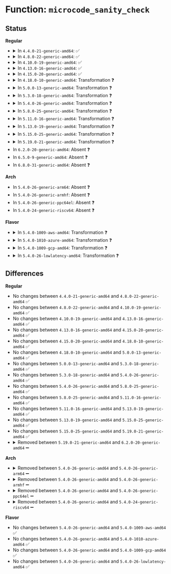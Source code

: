 # Function: <code>microcode_sanity_check</code>

## Status
<b>Regular</b>
<ul>
<li>
<details>
<summary>In <code>4.4.0-21-generic-amd64</code>: ✅</summary>

```c
int microcode_sanity_check(void * mc, int print_err)
```

```json
{
  "name": "microcode_sanity_check",
  "collision_type": "Unique Global",
  "inline_type": "No",
  "funcs": [
    {
      "addr": 18446744071579164112,
      "name": "microcode_sanity_check",
      "external": true,
      "loc": "arch/x86/kernel/cpu/microcode/intel_lib.c:47",
      "file": "arch/x86/kernel/cpu/microcode/intel_lib.c",
      "inline": "seen, unknown",
      "caller_inline": [],
      "caller_func": [
        "arch/x86/kernel/cpu/microcode/intel.c:generic_load_microcode"
      ]
    }
  ],
  "symbols": [
    {
      "addr": 18446744071579164112,
      "name": "microcode_sanity_check",
      "section": ".text",
      "bind": "STB_GLOBAL",
      "size": 494
    }
  ]
}
```
</details>
</li>
<li>
<details>
<summary>In <code>4.8.0-22-generic-amd64</code>: ✅</summary>

```c
int microcode_sanity_check(void * mc, int print_err)
```

```json
{
  "name": "microcode_sanity_check",
  "collision_type": "Unique Global",
  "inline_type": "No",
  "funcs": [
    {
      "addr": 18446744071579164464,
      "name": "microcode_sanity_check",
      "external": true,
      "loc": "arch/x86/kernel/cpu/microcode/intel_lib.c:47",
      "file": "arch/x86/kernel/cpu/microcode/intel_lib.c",
      "inline": "seen, unknown",
      "caller_inline": [],
      "caller_func": [
        "arch/x86/kernel/cpu/microcode/intel.c:generic_load_microcode"
      ]
    }
  ],
  "symbols": [
    {
      "addr": 18446744071579164464,
      "name": "microcode_sanity_check",
      "section": ".text",
      "bind": "STB_GLOBAL",
      "size": 540
    }
  ]
}
```
</details>
</li>
<li>
<details>
<summary>In <code>4.10.0-19-generic-amd64</code>: ✅</summary>

```c
int microcode_sanity_check(void * mc, int print_err)
```

```json
{
  "name": "microcode_sanity_check",
  "collision_type": "Unique Static",
  "inline_type": "No",
  "funcs": [
    {
      "addr": 18446744071579170288,
      "name": "microcode_sanity_check",
      "external": false,
      "loc": "arch/x86/kernel/cpu/microcode/intel.c:207",
      "file": "arch/x86/kernel/cpu/microcode/intel.c",
      "inline": "seen, unknown",
      "caller_inline": [],
      "caller_func": [
        "arch/x86/kernel/cpu/microcode/intel.c:generic_load_microcode",
        "arch/x86/kernel/cpu/microcode/intel.c:scan_microcode"
      ]
    }
  ],
  "symbols": [
    {
      "addr": 18446744071579170288,
      "name": "microcode_sanity_check",
      "section": ".text",
      "bind": "STB_LOCAL",
      "size": 540
    }
  ]
}
```
</details>
</li>
<li>
<details>
<summary>In <code>4.13.0-16-generic-amd64</code>: ✅</summary>

```c
int microcode_sanity_check(void * mc, int print_err)
```

```json
{
  "name": "microcode_sanity_check",
  "collision_type": "Unique Static",
  "inline_type": "No",
  "funcs": [
    {
      "addr": 18446744071579170112,
      "name": "microcode_sanity_check",
      "external": false,
      "loc": "arch/x86/kernel/cpu/microcode/intel.c:219",
      "file": "arch/x86/kernel/cpu/microcode/intel.c",
      "inline": "seen, unknown",
      "caller_inline": [],
      "caller_func": [
        "arch/x86/kernel/cpu/microcode/intel.c:generic_load_microcode",
        "arch/x86/kernel/cpu/microcode/intel.c:scan_microcode"
      ]
    }
  ],
  "symbols": [
    {
      "addr": 18446744071579170112,
      "name": "microcode_sanity_check",
      "section": ".text",
      "bind": "STB_LOCAL",
      "size": 520
    }
  ]
}
```
</details>
</li>
<li>
<details>
<summary>In <code>4.15.0-20-generic-amd64</code>: ✅</summary>

```c
int microcode_sanity_check(void * mc, int print_err)
```

```json
{
  "name": "microcode_sanity_check",
  "collision_type": "Unique Static",
  "inline_type": "No",
  "funcs": [
    {
      "addr": 18446744071579185040,
      "name": "microcode_sanity_check",
      "external": false,
      "loc": "arch/x86/kernel/cpu/microcode/intel.c:224",
      "file": "arch/x86/kernel/cpu/microcode/intel.c",
      "inline": "seen, unknown",
      "caller_inline": [],
      "caller_func": [
        "arch/x86/kernel/cpu/microcode/intel.c:generic_load_microcode",
        "arch/x86/kernel/cpu/microcode/intel.c:scan_microcode"
      ]
    }
  ],
  "symbols": [
    {
      "addr": 18446744071579185040,
      "name": "microcode_sanity_check",
      "section": ".text",
      "bind": "STB_LOCAL",
      "size": 520
    }
  ]
}
```
</details>
</li>
<li>
<details>
<summary>In <code>4.18.0-10-generic-amd64</code>: Transformation ❓</summary>

```c
int microcode_sanity_check(void * mc, int print_err)
```

```json
{
  "name": "microcode_sanity_check",
  "collision_type": "Unique Static",
  "inline_type": "No",
  "funcs": [
    {
      "addr": 0,
      "name": "microcode_sanity_check",
      "external": false,
      "loc": "arch/x86/kernel/cpu/microcode/intel.c:227",
      "file": "arch/x86/kernel/cpu/microcode/intel.c",
      "inline": "seen, unknown",
      "caller_inline": [],
      "caller_func": [
        "arch/x86/kernel/cpu/microcode/intel.c:generic_load_microcode",
        "arch/x86/kernel/cpu/microcode/intel.c:scan_microcode"
      ]
    }
  ],
  "symbols": [
    {
      "addr": 18446744071579196656,
      "name": "microcode_sanity_check",
      "section": ".text",
      "bind": "STB_LOCAL",
      "size": 445
    },
    {
      "addr": 18446744071579201096,
      "name": "microcode_sanity_check.cold.11",
      "section": ".text",
      "bind": "STB_LOCAL",
      "size": 154
    }
  ]
}
```
</details>
</li>
<li>
<details>
<summary>In <code>5.0.0-13-generic-amd64</code>: Transformation ❓</summary>

```c
int microcode_sanity_check(void * mc, int print_err)
```

```json
{
  "name": "microcode_sanity_check",
  "collision_type": "Unique Static",
  "inline_type": "No",
  "funcs": [
    {
      "addr": 0,
      "name": "microcode_sanity_check",
      "external": false,
      "loc": "arch/x86/kernel/cpu/microcode/intel.c:227",
      "file": "arch/x86/kernel/cpu/microcode/intel.c",
      "inline": "seen, unknown",
      "caller_inline": [],
      "caller_func": [
        "arch/x86/kernel/cpu/microcode/intel.c:generic_load_microcode",
        "arch/x86/kernel/cpu/microcode/intel.c:scan_microcode"
      ]
    }
  ],
  "symbols": [
    {
      "addr": 18446744071579186064,
      "name": "microcode_sanity_check",
      "section": ".text",
      "bind": "STB_LOCAL",
      "size": 445
    },
    {
      "addr": 18446744071579190488,
      "name": "microcode_sanity_check.cold.10",
      "section": ".text",
      "bind": "STB_LOCAL",
      "size": 154
    }
  ]
}
```
</details>
</li>
<li>
<details>
<summary>In <code>5.3.0-18-generic-amd64</code>: Transformation ❓</summary>

```c
int microcode_sanity_check(void * mc, int print_err)
```

```json
{
  "name": "microcode_sanity_check",
  "collision_type": "Unique Static",
  "inline_type": "No",
  "funcs": [
    {
      "addr": 0,
      "name": "microcode_sanity_check",
      "external": false,
      "loc": "arch/x86/kernel/cpu/microcode/intel.c:224",
      "file": "arch/x86/kernel/cpu/microcode/intel.c",
      "inline": "seen, unknown",
      "caller_inline": [],
      "caller_func": [
        "arch/x86/kernel/cpu/microcode/intel.c:generic_load_microcode",
        "arch/x86/kernel/cpu/microcode/intel.c:scan_microcode"
      ]
    }
  ],
  "symbols": [
    {
      "addr": 18446744071579198864,
      "name": "microcode_sanity_check",
      "section": ".text",
      "bind": "STB_LOCAL",
      "size": 424
    },
    {
      "addr": 18446744071579203320,
      "name": "microcode_sanity_check.cold",
      "section": ".text",
      "bind": "STB_LOCAL",
      "size": 154
    }
  ]
}
```
</details>
</li>
<li>
<details>
<summary>In <code>5.4.0-26-generic-amd64</code>: Transformation ❓</summary>

```c
int microcode_sanity_check(void * mc, int print_err)
```

```json
{
  "name": "microcode_sanity_check",
  "collision_type": "Unique Static",
  "inline_type": "No",
  "funcs": [
    {
      "addr": 0,
      "name": "microcode_sanity_check",
      "external": false,
      "loc": "arch/x86/kernel/cpu/microcode/intel.c:224",
      "file": "arch/x86/kernel/cpu/microcode/intel.c",
      "inline": "seen, unknown",
      "caller_inline": [],
      "caller_func": [
        "arch/x86/kernel/cpu/microcode/intel.c:generic_load_microcode",
        "arch/x86/kernel/cpu/microcode/intel.c:scan_microcode"
      ]
    }
  ],
  "symbols": [
    {
      "addr": 18446744071579201088,
      "name": "microcode_sanity_check",
      "section": ".text",
      "bind": "STB_LOCAL",
      "size": 424
    },
    {
      "addr": 18446744071579205592,
      "name": "microcode_sanity_check.cold",
      "section": ".text",
      "bind": "STB_LOCAL",
      "size": 154
    }
  ]
}
```
</details>
</li>
<li>
<details>
<summary>In <code>5.8.0-25-generic-amd64</code>: Transformation ❓</summary>

```c
int microcode_sanity_check(void * mc, int print_err)
```

```json
{
  "name": "microcode_sanity_check",
  "collision_type": "Unique Static",
  "inline_type": "No",
  "funcs": [
    {
      "addr": 0,
      "name": "microcode_sanity_check",
      "external": false,
      "loc": "arch/x86/kernel/cpu/microcode/intel.c:224",
      "file": "arch/x86/kernel/cpu/microcode/intel.c",
      "inline": "seen, unknown",
      "caller_inline": [],
      "caller_func": [
        "arch/x86/kernel/cpu/microcode/intel.c:generic_load_microcode",
        "arch/x86/kernel/cpu/microcode/intel.c:scan_microcode"
      ]
    }
  ],
  "symbols": [
    {
      "addr": 18446744071579222000,
      "name": "microcode_sanity_check",
      "section": ".text",
      "bind": "STB_LOCAL",
      "size": 416
    },
    {
      "addr": 18446744071579226600,
      "name": "microcode_sanity_check.cold",
      "section": ".text",
      "bind": "STB_LOCAL",
      "size": 154
    }
  ]
}
```
</details>
</li>
<li>
<details>
<summary>In <code>5.11.0-16-generic-amd64</code>: Transformation ❓</summary>

```c
int microcode_sanity_check(void * mc, int print_err)
```

```json
{
  "name": "microcode_sanity_check",
  "collision_type": "Unique Static",
  "inline_type": "No",
  "funcs": [
    {
      "addr": 0,
      "name": "microcode_sanity_check",
      "external": false,
      "loc": "arch/x86/kernel/cpu/microcode/intel.c:180",
      "file": "arch/x86/kernel/cpu/microcode/intel.c",
      "inline": "seen, unknown",
      "caller_inline": [],
      "caller_func": [
        "arch/x86/kernel/cpu/microcode/intel.c:generic_load_microcode",
        "arch/x86/kernel/cpu/microcode/intel.c:scan_microcode"
      ]
    }
  ],
  "symbols": [
    {
      "addr": 18446744071579216240,
      "name": "microcode_sanity_check",
      "section": ".text",
      "bind": "STB_LOCAL",
      "size": 416
    },
    {
      "addr": 18446744071591255896,
      "name": "microcode_sanity_check.cold",
      "section": ".text",
      "bind": "STB_LOCAL",
      "size": 154
    }
  ]
}
```
</details>
</li>
<li>
<details>
<summary>In <code>5.13.0-19-generic-amd64</code>: Transformation ❓</summary>

```c
int microcode_sanity_check(void * mc, int print_err)
```

```json
{
  "name": "microcode_sanity_check",
  "collision_type": "Unique Static",
  "inline_type": "No",
  "funcs": [
    {
      "addr": 0,
      "name": "microcode_sanity_check",
      "external": false,
      "loc": "arch/x86/kernel/cpu/microcode/intel.c:180",
      "file": "arch/x86/kernel/cpu/microcode/intel.c",
      "inline": "seen, unknown",
      "caller_inline": [],
      "caller_func": [
        "arch/x86/kernel/cpu/microcode/intel.c:generic_load_microcode",
        "arch/x86/kernel/cpu/microcode/intel.c:scan_microcode"
      ]
    }
  ],
  "symbols": [
    {
      "addr": 18446744071579218704,
      "name": "microcode_sanity_check",
      "section": ".text",
      "bind": "STB_LOCAL",
      "size": 421
    },
    {
      "addr": 18446744071591199492,
      "name": "microcode_sanity_check.cold",
      "section": ".text",
      "bind": "STB_LOCAL",
      "size": 154
    }
  ]
}
```
</details>
</li>
<li>
<details>
<summary>In <code>5.15.0-25-generic-amd64</code>: Transformation ❓</summary>

```c
int microcode_sanity_check(void * mc, int print_err)
```

```json
{
  "name": "microcode_sanity_check",
  "collision_type": "Unique Static",
  "inline_type": "No",
  "funcs": [
    {
      "addr": 0,
      "name": "microcode_sanity_check",
      "external": false,
      "loc": "arch/x86/kernel/cpu/microcode/intel.c:180",
      "file": "arch/x86/kernel/cpu/microcode/intel.c",
      "inline": "seen, unknown",
      "caller_inline": [],
      "caller_func": [
        "arch/x86/kernel/cpu/microcode/intel.c:generic_load_microcode",
        "arch/x86/kernel/cpu/microcode/intel.c:scan_microcode"
      ]
    }
  ],
  "symbols": [
    {
      "addr": 18446744071579257008,
      "name": "microcode_sanity_check",
      "section": ".text",
      "bind": "STB_LOCAL",
      "size": 421
    },
    {
      "addr": 18446744071592067504,
      "name": "microcode_sanity_check.cold",
      "section": ".text",
      "bind": "STB_LOCAL",
      "size": 154
    }
  ]
}
```
</details>
</li>
<li>
<details>
<summary>In <code>5.19.0-21-generic-amd64</code>: Transformation ❓</summary>

```c
int microcode_sanity_check(void * mc, int print_err)
```

```json
{
  "name": "microcode_sanity_check",
  "collision_type": "Unique Static",
  "inline_type": "No",
  "funcs": [
    {
      "addr": 0,
      "name": "microcode_sanity_check",
      "external": false,
      "loc": "arch/x86/kernel/cpu/microcode/intel.c:166",
      "file": "arch/x86/kernel/cpu/microcode/intel.c",
      "inline": "seen, unknown",
      "caller_inline": [],
      "caller_func": [
        "arch/x86/kernel/cpu/microcode/intel.c:generic_load_microcode",
        "arch/x86/kernel/cpu/microcode/intel.c:scan_microcode"
      ]
    }
  ],
  "symbols": [
    {
      "addr": 18446744071579308528,
      "name": "microcode_sanity_check",
      "section": ".text",
      "bind": "STB_LOCAL",
      "size": 455
    },
    {
      "addr": 18446744071593833776,
      "name": "microcode_sanity_check.cold",
      "section": ".text",
      "bind": "STB_LOCAL",
      "size": 119
    }
  ]
}
```
</details>
</li>
<li>
In <code>6.2.0-20-generic-amd64</code>: Absent ❓
</li>
<li>
In <code>6.5.0-9-generic-amd64</code>: Absent ❓
</li>
<li>
In <code>6.8.0-31-generic-amd64</code>: Absent ❓
</li>
</ul>
<b>Arch</b>
<ul>
<li>
In <code>5.4.0-26-generic-arm64</code>: Absent ❓
</li>
<li>
In <code>5.4.0-26-generic-armhf</code>: Absent ❓
</li>
<li>
In <code>5.4.0-26-generic-ppc64el</code>: Absent ❓
</li>
<li>
In <code>5.4.0-24-generic-riscv64</code>: Absent ❓
</li>
</ul>
<b>Flavor</b>
<ul>
<li>
<details>
<summary>In <code>5.4.0-1009-aws-amd64</code>: Transformation ❓</summary>

```c
int microcode_sanity_check(void * mc, int print_err)
```

```json
{
  "name": "microcode_sanity_check",
  "collision_type": "Unique Static",
  "inline_type": "No",
  "funcs": [
    {
      "addr": 0,
      "name": "microcode_sanity_check",
      "external": false,
      "loc": "arch/x86/kernel/cpu/microcode/intel.c:224",
      "file": "arch/x86/kernel/cpu/microcode/intel.c",
      "inline": "seen, unknown",
      "caller_inline": [],
      "caller_func": [
        "arch/x86/kernel/cpu/microcode/intel.c:generic_load_microcode",
        "arch/x86/kernel/cpu/microcode/intel.c:scan_microcode"
      ]
    }
  ],
  "symbols": [
    {
      "addr": 18446744071579199936,
      "name": "microcode_sanity_check",
      "section": ".text",
      "bind": "STB_LOCAL",
      "size": 424
    },
    {
      "addr": 18446744071579204440,
      "name": "microcode_sanity_check.cold",
      "section": ".text",
      "bind": "STB_LOCAL",
      "size": 154
    }
  ]
}
```
</details>
</li>
<li>
<details>
<summary>In <code>5.4.0-1010-azure-amd64</code>: Transformation ❓</summary>

```c
int microcode_sanity_check(void * mc, int print_err)
```

```json
{
  "name": "microcode_sanity_check",
  "collision_type": "Unique Static",
  "inline_type": "No",
  "funcs": [
    {
      "addr": 0,
      "name": "microcode_sanity_check",
      "external": false,
      "loc": "arch/x86/kernel/cpu/microcode/intel.c:224",
      "file": "arch/x86/kernel/cpu/microcode/intel.c",
      "inline": "seen, unknown",
      "caller_inline": [],
      "caller_func": [
        "arch/x86/kernel/cpu/microcode/intel.c:generic_load_microcode",
        "arch/x86/kernel/cpu/microcode/intel.c:scan_microcode"
      ]
    }
  ],
  "symbols": [
    {
      "addr": 18446744071579134928,
      "name": "microcode_sanity_check",
      "section": ".text",
      "bind": "STB_LOCAL",
      "size": 424
    },
    {
      "addr": 18446744071579139400,
      "name": "microcode_sanity_check.cold",
      "section": ".text",
      "bind": "STB_LOCAL",
      "size": 154
    }
  ]
}
```
</details>
</li>
<li>
<details>
<summary>In <code>5.4.0-1009-gcp-amd64</code>: Transformation ❓</summary>

```c
int microcode_sanity_check(void * mc, int print_err)
```

```json
{
  "name": "microcode_sanity_check",
  "collision_type": "Unique Static",
  "inline_type": "No",
  "funcs": [
    {
      "addr": 0,
      "name": "microcode_sanity_check",
      "external": false,
      "loc": "arch/x86/kernel/cpu/microcode/intel.c:224",
      "file": "arch/x86/kernel/cpu/microcode/intel.c",
      "inline": "seen, unknown",
      "caller_inline": [],
      "caller_func": [
        "arch/x86/kernel/cpu/microcode/intel.c:generic_load_microcode",
        "arch/x86/kernel/cpu/microcode/intel.c:scan_microcode"
      ]
    }
  ],
  "symbols": [
    {
      "addr": 18446744071579201008,
      "name": "microcode_sanity_check",
      "section": ".text",
      "bind": "STB_LOCAL",
      "size": 424
    },
    {
      "addr": 18446744071579205512,
      "name": "microcode_sanity_check.cold",
      "section": ".text",
      "bind": "STB_LOCAL",
      "size": 154
    }
  ]
}
```
</details>
</li>
<li>
<details>
<summary>In <code>5.4.0-26-lowlatency-amd64</code>: Transformation ❓</summary>

```c
int microcode_sanity_check(void * mc, int print_err)
```

```json
{
  "name": "microcode_sanity_check",
  "collision_type": "Unique Static",
  "inline_type": "No",
  "funcs": [
    {
      "addr": 0,
      "name": "microcode_sanity_check",
      "external": false,
      "loc": "arch/x86/kernel/cpu/microcode/intel.c:224",
      "file": "arch/x86/kernel/cpu/microcode/intel.c",
      "inline": "seen, unknown",
      "caller_inline": [],
      "caller_func": [
        "arch/x86/kernel/cpu/microcode/intel.c:generic_load_microcode",
        "arch/x86/kernel/cpu/microcode/intel.c:scan_microcode"
      ]
    }
  ],
  "symbols": [
    {
      "addr": 18446744071579206288,
      "name": "microcode_sanity_check",
      "section": ".text",
      "bind": "STB_LOCAL",
      "size": 424
    },
    {
      "addr": 18446744071579210792,
      "name": "microcode_sanity_check.cold",
      "section": ".text",
      "bind": "STB_LOCAL",
      "size": 154
    }
  ]
}
```
</details>
</li>
</ul>

## Differences
<b>Regular</b>
<ul>
<li>
No changes between <code>4.4.0-21-generic-amd64</code> and <code>4.8.0-22-generic-amd64</code> ✅
</li>
<li>
No changes between <code>4.8.0-22-generic-amd64</code> and <code>4.10.0-19-generic-amd64</code> ✅
</li>
<li>
No changes between <code>4.10.0-19-generic-amd64</code> and <code>4.13.0-16-generic-amd64</code> ✅
</li>
<li>
No changes between <code>4.13.0-16-generic-amd64</code> and <code>4.15.0-20-generic-amd64</code> ✅
</li>
<li>
No changes between <code>4.15.0-20-generic-amd64</code> and <code>4.18.0-10-generic-amd64</code> ✅
</li>
<li>
No changes between <code>4.18.0-10-generic-amd64</code> and <code>5.0.0-13-generic-amd64</code> ✅
</li>
<li>
No changes between <code>5.0.0-13-generic-amd64</code> and <code>5.3.0-18-generic-amd64</code> ✅
</li>
<li>
No changes between <code>5.3.0-18-generic-amd64</code> and <code>5.4.0-26-generic-amd64</code> ✅
</li>
<li>
No changes between <code>5.4.0-26-generic-amd64</code> and <code>5.8.0-25-generic-amd64</code> ✅
</li>
<li>
No changes between <code>5.8.0-25-generic-amd64</code> and <code>5.11.0-16-generic-amd64</code> ✅
</li>
<li>
No changes between <code>5.11.0-16-generic-amd64</code> and <code>5.13.0-19-generic-amd64</code> ✅
</li>
<li>
No changes between <code>5.13.0-19-generic-amd64</code> and <code>5.15.0-25-generic-amd64</code> ✅
</li>
<li>
No changes between <code>5.15.0-25-generic-amd64</code> and <code>5.19.0-21-generic-amd64</code> ✅
</li>
<li>
<details>
<summary>Removed between <code>5.19.0-21-generic-amd64</code> and <code>6.2.0-20-generic-amd64</code> ➖</summary>

```c
int microcode_sanity_check(void * mc, int print_err)
```
</details>
</li>
</ul>
<b>Arch</b>
<ul>
<li>
<details>
<summary>Removed between <code>5.4.0-26-generic-amd64</code> and <code>5.4.0-26-generic-arm64</code> ➖</summary>

```c
int microcode_sanity_check(void * mc, int print_err)
```
</details>
</li>
<li>
<details>
<summary>Removed between <code>5.4.0-26-generic-amd64</code> and <code>5.4.0-26-generic-armhf</code> ➖</summary>

```c
int microcode_sanity_check(void * mc, int print_err)
```
</details>
</li>
<li>
<details>
<summary>Removed between <code>5.4.0-26-generic-amd64</code> and <code>5.4.0-26-generic-ppc64el</code> ➖</summary>

```c
int microcode_sanity_check(void * mc, int print_err)
```
</details>
</li>
<li>
<details>
<summary>Removed between <code>5.4.0-26-generic-amd64</code> and <code>5.4.0-24-generic-riscv64</code> ➖</summary>

```c
int microcode_sanity_check(void * mc, int print_err)
```
</details>
</li>
</ul>
<b>Flavor</b>
<ul>
<li>
No changes between <code>5.4.0-26-generic-amd64</code> and <code>5.4.0-1009-aws-amd64</code> ✅
</li>
<li>
No changes between <code>5.4.0-26-generic-amd64</code> and <code>5.4.0-1010-azure-amd64</code> ✅
</li>
<li>
No changes between <code>5.4.0-26-generic-amd64</code> and <code>5.4.0-1009-gcp-amd64</code> ✅
</li>
<li>
No changes between <code>5.4.0-26-generic-amd64</code> and <code>5.4.0-26-lowlatency-amd64</code> ✅
</li>
</ul>
